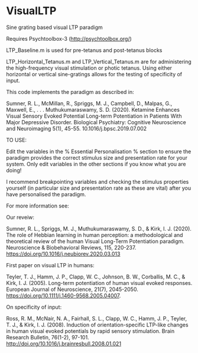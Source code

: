 # VisualLTP
Sine grating based visual LTP paradigm 

Requires Psychtoolbox-3 (http://psychtoolbox.org/)

LTP_Baseline.m is used for pre-tetanus and post-tetanus blocks

LTP_Horizontal_Tetanus.m and LTP_Vertical_Tetanus.m are for administering the high-frequency visual stimulation or photic tetanus. Using either horizontal or vertical sine-gratings allows for the testing of specificity of input.

This code implements the paradigm as described in: 

Sumner, R. L., McMillan, R., Spriggs, M. J., Campbell, D., Malpas, G., Maxwell, E., . . . Muthukumaraswamy, S. D. (2020). Ketamine Enhances Visual Sensory Evoked Potential Long-term Potentiation in Patients With Major Depressive Disorder. Biological Psychiatry: Cognitive Neuroscience and Neuroimaging 5(1), 45-55. 10.1016/j.bpsc.2019.07.002



TO USE: 

Edit the variables in the % Essential Personalisation % section to ensure the paradigm provides the correct stimulus size and presentation rate for your system. Only edit variables in the other sections if you know what you are doing!

I recommend breakpointing variables and checking the stimulus properties yourself (in particular size and presentation rate as these are vital) after you have personalised the paradigm.


For more information see:

Our reveiw:

Sumner, R. L., Spriggs, M. J., Muthukumaraswamy, S. D., & Kirk, I. J. (2020). The role of Hebbian learning in human perception: a methodological and theoretical review of the human Visual Long-Term Potentiation paradigm. Neuroscience & Biobehavioral Reviews, 115, 220-237. https://doi.org/10.1016/j.neubiorev.2020.03.013

First paper on visual LTP in humans: 

Teyler, T. J., Hamm, J. P., Clapp, W. C., Johnson, B. W., Corballis, M. C., & Kirk, I. J. (2005). Long-term potentiation of human visual evoked responses. European Journal of Neuroscience, 21(7), 2045-2050. https://doi.org/10.1111/j.1460-9568.2005.04007.

On specificity of input:

Ross, R. M., McNair, N. A., Fairhall, S. L., Clapp, W. C., Hamm, J. P., Teyler, T. J., & Kirk, I. J. (2008). Induction of orientation-specific LTP-like changes in human visual evoked potentials by rapid sensory stimulation. Brain Research Bulletin, 76(1-2), 97-101. http://doi.org/10.1016/j.brainresbull.2008.01.021

